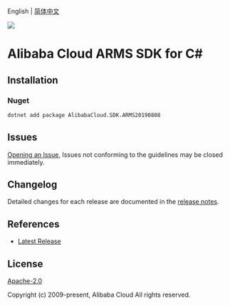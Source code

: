 English | [简体中文](README-CN.md)

![](https://aliyunsdk-pages.alicdn.com/icons/AlibabaCloud.svg)

# Alibaba Cloud ARMS SDK for C#

## Installation

### Nuget

```bash
dotnet add package AlibabaCloud.SDK.ARMS20190808
```

## Issues

[Opening an Issue](https://github.com/aliyun/alibabacloud-csharp-sdk/issues/new), Issues not conforming to the guidelines may be closed immediately.

## Changelog

Detailed changes for each release are documented in the [release notes](./ChangeLog.md).

## References

* [Latest Release](https://github.com/aliyun/alibabacloud-csharp-sdk/)

## License

[Apache-2.0](http://www.apache.org/licenses/LICENSE-2.0)

Copyright (c) 2009-present, Alibaba Cloud All rights reserved.
